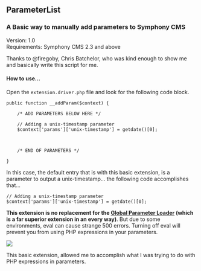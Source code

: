 ## ParameterList

### A Basic way to manually add parameters to Symphony CMS

Version: 1.0  
Requirements: Symphony CMS 2.3 and above

Thanks to @firegoby, Chris Batchelor, who was kind enough to show me and basically write this script for me. 

#### How to use...

Open the `extension.driver.php` file and look for the following code block.

```
public function __addParam($context) {

	/* ADD PARAMETERS BELOW HERE */

	// Adding a unix-timestamp parameter
	$context['params']['unix-timestamp'] = getdate()[0]; 



	/* END OF PARAMETERS */

}
```

In this case, the default entry that is with this basic extension, is a parameter to output a unix-timestamp... the following code accomplishes that...

```
// Adding a unix-timestamp parameter
$context['params']['unix-timestamp'] = getdate()[0];
```

**This extension is no replacement for the [Global Parameter Loader](https://github.com/symphonists/globalparamloader.git) (which is a far superior extension in an every way)**. But due to some environments, eval can cause strange 500 errors. Turning off eval will prevent you from using PHP expressions in your parameters.

![](http://f.cl.ly/items/0c2K0I2c140E0j2y3P0b/Screen%20Shot%202014-10-05%20at%204.27.09%20PM.png)

This basic extension, allowed me to accomplish what I was trying to do with PHP expressions in parameters.

